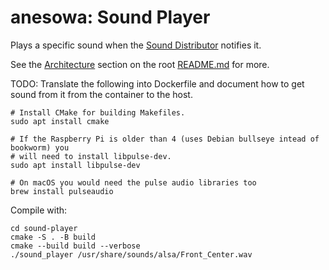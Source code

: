# anesowa: Sound Player

Plays a specific sound when the [Sound Distributor](/sound-distributor) notifies it.

See the [Architecture](/#architecture) section on the root [README.md](/) for more.

TODO: Translate the following into Dockerfile and document how to get sound from it
from the container to the host.

```
# Install CMake for building Makefiles.
sudo apt install cmake

# If the Raspberry Pi is older than 4 (uses Debian bullseye intead of bookworm) you
# will need to install libpulse-dev.
sudo apt install libpulse-dev

# On macOS you would need the pulse audio libraries too
brew install pulseaudio
```

Compile with:

```
cd sound-player
cmake -S . -B build
cmake --build build --verbose
./sound_player /usr/share/sounds/alsa/Front_Center.wav
```

